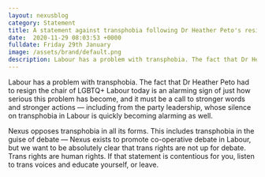 ```yaml
---
layout: nexusblog
category: Statement
title: A statement against transphobia following Dr Heather Peto's resignation from LGBTQ+ Labour
date:  2020-11-29 08:03:53 +0000
fulldate: Friday 29th January
image: /assets/brand/default.png
description: Labour has a problem with transphobia. The fact that Dr Heather Peto had to resign the chair of LGBTQ+ Labour today is an alarming sign of just how serious this problem has become
---
```


Labour has a problem with transphobia. The fact that Dr Heather Peto had to resign the chair of LGBTQ+ Labour today is an alarming sign of just how serious this problem has become, and it must be a call to stronger words and stronger actions — including from the party leadership, whose silence on transphobia in Labour is quickly becoming alarming as well. 

Nexus opposes transphobia in all its forms. This includes transphobia in the guise of debate — Nexus exists to promote co-operative debate in Labour, but we want to be absolutely clear that trans rights are not up for debate. Trans rights are human rights. If that statement is contentious for you, listen to trans voices and educate yourself, or leave.